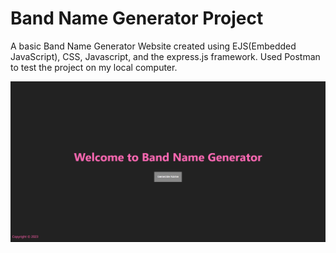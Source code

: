 # Band Name Generator Project

A basic Band Name Generator Website created using EJS(Embedded JavaScript), CSS, Javascript, and the express.js framework. Used Postman to test the project on my local computer.

<a href=""></a><img src="./Screenshot (109).png" alt="screenshot"></a>
